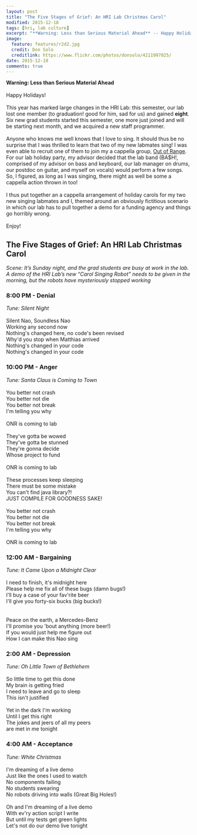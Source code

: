 ```yaml
---
layout: post
title: "The Five Stages of Grief: An HRI Lab Christmas Carol"
modified: 2015-12-18
tags: [hri, lab culture]
excerpt: "**Warning: Less than Serious Material Ahead** -- Happy Holidays!"
image:
  feature: features/r2d2.jpg
  credit: Don Solo
  creditlink: https://www.flickr.com/photos/donsolo/4211997025/
date: 2015-12-18
comments: true
---
```


**Warning: Less than Serious Material Ahead**  
<br/>
Happy Holidays!  
<br/>
This year has marked large changes in the HRI Lab: this semester, our
lab lost one member (to graduation! good for him, sad for us) and
gained **eight**. Six new grad students started this semester, one
more just joined and will be starting next month, and we acquired a new
staff programmer.  
<br/>
Anyone who knows me well knows that I love to sing. It should thus be
no surprise that I was thrilled to learn that two of my new labmates
sing! I was even able to recruit one of them to join my a cappella
group, [Out of Range](https://www.facebook.com/OutofRangeACappella/).
<br/>
For our lab holiday party, my advisor decided that the lab band
(BA$H!, comprised of my advisor on bass and keyboard, our lab manager
on drums, our postdoc on guitar, and myself on vocals) would perform a
few songs. So, I figured, as long as I was singing, there might as
well be some a cappella action thrown in too!  
<br/>
I thus put together an a cappella arrangement of holiday carols for my
two new singing labmates and I,
themed around an obviously fictitious scenario in which our lab has to
pull together a demo for a funding agency and things go horribly
wrong.  
<br/>
Enjoy!  

## The Five Stages of Grief: An HRI Lab Christmas Carol ##  
*Scene: It’s Sunday night, and the grad students are busy at work in
the lab. A demo of the HRI Lab’s new “Carol Singing Robot” needs to be
given in the morning, but the robots have mysteriously stopped
working*  
  
### 8:00 PM - Denial ###  
*Tune: Silent Night*  
<br/>
Silent Nao, Soundless Nao  
Working any second now  
Nothing's changed here, no code's been revised  
Why'd you stop when Matthias arrived  
Nothing's changed in your code  
Nothing's changed in your code  
  
### 10:00 PM - Anger ###
*Tune: Santa Claus is Coming to Town*  
<br/>
You better not crash  
You better not die  
You better not break  
I'm telling you why  
<br/>
ONR is coming to lab  
<br/>
They've gotta be wowed  
They've gotta be stunned  
They're gonna decide  
Whose project to fund  
<br/>
ONR is coming to lab  
<br/>
These processes keep sleeping  
There must be some mistake  
You can't find java library?!  
JUST COMPILE FOR GOODNESS SAKE!  
<br/>
You better not crash  
You better not die  
You better not break  
I'm telling you why  
<br/>
ONR is coming to lab  
  
### 12:00 AM - Bargaining ###  
*Tune: It Came Upon a Midnight Clear*  
<br/>
I need to finish, it's midnight here  
Please help me fix all of these bugs (damn bugs!)  
I'll buy a case of your fav'rite beer  
I'll give you forty-six bucks (big bucks!)  
<br/>  
Peace on the earth, a Mercedes-Benz  
I'll promise you 'bout anything (more beer!)  
If you would just help me figure out  
How I can make this Nao sing  
  
### 2:00 AM - Depression ###  
*Tune: Oh Little Town of Bethlehem*  
<br/>
So little time to get this done  
My brain is getting fried  
I need to leave and go to sleep  
This isn't justified  
<br/>
Yet in the dark I'm working  
Until I get this right  
The jokes and jeers of all my peers  
are met in me tonight  
  
### 4:00 AM - Acceptance ###  
*Tune: White Christmas*  
<br/>
I'm dreaming of a live demo  
Just like the ones I used to watch  
No components failing  
No students swearing  
No robots driving into walls (Great Big Holes!)  
<br/>
Oh and I'm dreaming of a live demo  
With ev'ry action script I write  
But until my tests get green lights  
Let's not do our demo live tonight  
  
